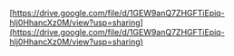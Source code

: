 [https://drive.google.com/file/d/1GEW9anQ7ZHGFTiEpiq-hlj0HhancXz0M/view?usp=sharing](https://drive.google.com/file/d/1GEW9anQ7ZHGFTiEpiq-hlj0HhancXz0M/view?usp=sharing)


